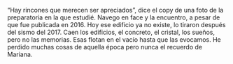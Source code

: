 “Hay rincones que merecen ser apreciados”, dice el copy de una foto de la preparatoria en la que estudié. Navego en face y la encuentro, a pesar de que fue publicada en 2016. Hoy ese edificio ya no existe, lo tiraron después del sismo del 2017. 
Caen los edificios, el concreto, el cristal, los sueños, pero no las memorias. Esas flotan en el vacío hasta que las evocamos. He perdido muchas cosas de aquella época pero nunca el recuerdo de Mariana. 
